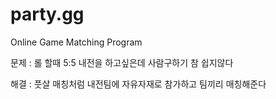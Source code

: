 # party.gg
Online Game Matching Program

문제 : 롤 할때 5:5 내전을 하고싶은데 사람구하기 참 쉽지않다

해결 : 풋살 매칭처럼 내전팀에 자유자재로 참가하고 팀끼리 매칭해준다
